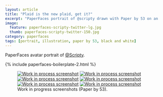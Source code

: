 ```yaml
---
layout: article
title: "Plaid is the new plaid, get it?"
excerpt: "PaperFaces portrait of @scripty drawn with Paper by 53 on an iPad."
image: 
  feature: paperfaces-scripty-twitter-lg.jpg
  thumb: paperfaces-scripty-twitter-150.jpg
category: paperfaces
tags: [portrait, illustration, paper by 53, black and white]
---
```


PaperFaces avatar portrait of <a href="http://twitter.com/Scripty">@Scripty</a>.

{% include paperfaces-boilerplate-2.html %}

<figure class="half">
	<a href="{{ site.url }}/images/paperfaces-scripty-process-1-lg.jpg"><img src="{{ site.url }}/images/paperfaces-scripty-process-1-600.jpg" alt="Work in process screenshot"></a>
	<a href="{{ site.url }}/images/paperfaces-scripty-process-2-lg.jpg"><img src="{{ site.url }}/images/paperfaces-scripty-process-2-600.jpg" alt="Work in process screenshot"></a>
	<a href="{{ site.url }}/images/paperfaces-scripty-process-3-lg.jpg"><img src="{{ site.url }}/images/paperfaces-scripty-process-3-600.jpg" alt="Work in process screenshot"></a>
	<a href="{{ site.url }}/images/paperfaces-scripty-process-4-lg.jpg"><img src="{{ site.url }}/images/paperfaces-scripty-process-4-600.jpg" alt="Work in process screenshot"></a>
	<a href="{{ site.url }}/images/paperfaces-scripty-process-5-lg.jpg"><img src="{{ site.url }}/images/paperfaces-scripty-process-5-600.jpg" alt="Work in process screenshot"></a>
	<a href="{{ site.url }}/images/paperfaces-scripty-process-6-lg.jpg"><img src="{{ site.url }}/images/paperfaces-scripty-process-6-600.jpg" alt="Work in process screenshot"></a>
	<figcaption>Work in progress screenshots (Paper by 53).</figcaption>
</figure>